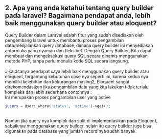 
## 2. Apa yang anda ketahui tentang query builder pada laravel? Bagaimana pendapat anda, lebih baik menggunakan query builder atau eloquent?

Query Builder dalam Laravel adalah fitur yang sudah disediakan oleh pengembang laravel untuk membantu proses pengambilan data/menjalankan query database, dimana query builder ini menyediakan antarmuka yang nyaman dan fleksibel. Dengan Query Builder, Kita dapat membuat dan mengeksekusi query SQL secara dinamis menggunakan metode PHP, tanpa perlu menulis kode SQL secara langsung.
</br>
</br>
Jika ditanya pendapat saya lebih baik menggunakan query builder atau eloquent, tergantung kebutuhan case nya seperti ini, karena kedua nya memiliki kelebihan dan kekurangan masing2, Eloquent sangat direkomendasikan jika pengambilan data yang kita lakukan tidak terlalu kompleks dan lebih sederhana contohnya :</br>
Ini merupakan proses pengambilan user yang active

```php
$users = User::where('status', 'active')->get();
```

</br>
Namun jika query nya komplek dan sulit di implementasikan pada Eloquent, sebaiknya menggunakan query builder, selain itu query builder juga bisa digunakan pada database yang jumlah record nya sudah banyak.